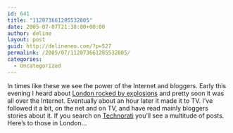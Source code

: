 ```yaml
---
id: 641
title: "112073661285532805"
date: 2005-07-07T21:38:00+00:00
author: deline
layout: post
guid: http://delineneo.com/?p=527
permalink: /2005/07/112073661285532805/
categories:
  - Uncategorized
---
```

In times like these we see the power of the Internet and bloggers. Early this evening I heard about [London rocked by explosions](http://www.cnn.com/2005/WORLD/europe/07/07/london.tube/index.html) and pretty soon it was all over the Internet. Eventually about an hour later it made it to TV. I&#8217;ve followed it a bit, on the net and on TV, and have read mainly bloggers stories about it. If you search on [Technorati](http://www.technorati.com/) you&#8217;ll see a multitude of posts. Here&#8217;s to those in London&#8230;
